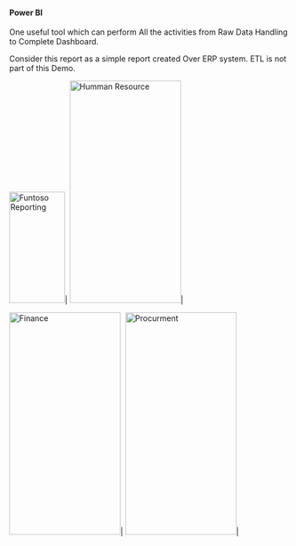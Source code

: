 
#### Power BI

One useful tool which can perform All the activities from Raw Data Handling to Complete Dashboard.

Consider this report as a simple report created Over ERP system.
ETL is not part of this Demo.

<img src="/Images/LandingPage.PNG" alt="Funtoso Reporting" width="100" Height="200"/>|
<img src="/Images/HR.PNG" alt="Humman Resource" width="200" Height="400"/>|

<img src="/Images/Finance.PNG" alt="Finance" width="200" Height="400"/>|
<img src="/Images/Procurment.PNG" alt="Procurment" width="200" Height="400"/>|